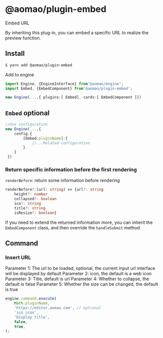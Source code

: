 # @aomao/plugin-embed

Embed URL

By inheriting this plug-in, you can embed a specific URL to realize the preview function.

## Install

```bash
$ yarn add @aomao/plugin-embed
```

Add to engine

```ts
import Engine, {EngineInterface} from'@aomao/engine';
import Embed, {EmbedComponent} from'@aomao/plugin-embed';

new Engine(...,{ plugins:[ Embed], cards:[ EmbedComponent ]})
```

## `Embed` optional

```ts
//Use configuration
new Engine(...,{
    config:{
        [Embed.pluginName]:{
            //...Related configuration
        }
    }
 })
```

### Return specific information before the first rendering

`renderBefore`: return some information before rendering

```ts
renderBefore?:(url: string) => {url?: string
    height?: number
    collapsed?: boolean
    ico?: string
    title?: string
    isResize?: boolean}
```

If you need to extend the returned information more, you can inherit the `EmbedComponent` class, and then override the `handleSubmit` method

## Command

### Insert URL

Parameter 1: The url to be loaded, optional, the current input url interface will be displayed by default
Parameter 2: icon, the default is a web icon
Parameter 3: Title, default is url
Parameter 4: Whether to collapse, the default is false
Parameter 5: Whether the size can be changed, the default is true

```ts
engine.command.execute(
	Math.pluginName,
	'https://editor.aomao.com', // optional
	'ico icon',
	'Display title',
	false,
	true,
);
```
